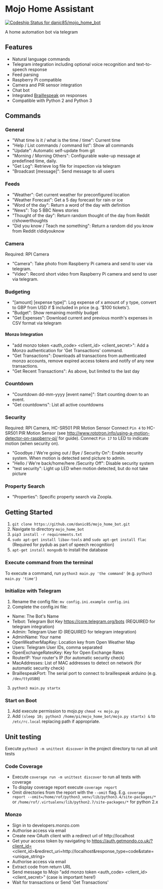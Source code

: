 # Mojo Home Assistant
[ ![Codeship Status for danic85/mojo_home_bot](https://app.codeship.com/projects/b6100e40-bf03-0134-1010-1ebff7fcacc1/status?branch=master)](https://app.codeship.com/projects/196463)

A home automation bot via telegram

## Features
- Natural language commands
- Telegram integration including optional voice recognition and text-to-speech response
- Feed parsing
- Raspberry Pi compatible
- Camera and PIR sensor integration
- Chat bot
- Integrated [Braillespeak](https://github.com/danic85/braillespeak) on responses
- Compatible with Python 2 and Python 3

## Commands
### General
- "What time is it / what is the time / time": Current time 
- "Help / List commands / command list": Show all commands
- "Update": Automatic self-update from git
- "Morning / Morning Others": Configurable wake-up message at predefined time, daily.
- "Get Log": Retrieve log file for inspection via telegram
- "Broadcast [message]": Send message to all users
### Feeds
- "Weather": Get current weather for preconfigured location
- "Weather Forecast": Get a 5 day forecast for rain or ice
- "Word of the day": Return a word of the day with definition
- "News": Top 5 BBC News stories
- "Thought of the day": Return random thought of the day from Reddit r/showerthoughts
- "Did you know / Teach me something": Return a random did you know from Reddit r/didyouknow
### Camera
Required: RPI Camera
- "Camera": Take photo from Raspberry Pi camera and send to user via telegram.
- "Video": Record short video from Raspberry Pi camera and send to user via telegram.
### Budgeting
- "[amount] [expense type]": Log expense of x amount of y type, convert to GBP from USD if $ included in price (e.g. '$100 tickets').
- "Budget": Show remaining monthly budget
- "Get Expenses": Download current and previous month's expenses in CSV format via telegram
#### Monzo Integration
- "add monzo token <auth_code> <client_id> <client_secret>": Add a Monzo authentication for 'Get Transactions' command.
- "Get Transactions": Downloads all transactions from authenticated monzo accounts, remove expired access tokens and notify of any new transactions.
- "Get Recent Transactions": As above, but limited to the last day
### Countdown
- "Countdown dd-mm-yyyy [event name]": Start counting down to an event.
- "Get countdowns": List all active countdowns
### Security
Required: RPI Camera, HC-SR501 PIR Motion Sensor
Connect `Pin 4` to HC-SR501 PIR Motion Sensor (see http://www.rototron.info/using-a-motion-detector-on-raspberry-pi/ for guide).
Connect `Pin 17`  to LED to indicate motion (when security on).
- "Goodbye / We're going out / Bye / Security On": Enable security system. When motion is detected send picture to admin.
- "Hello / We're back/home/here /Security Off": Disable security system
- "test security": Light up LED when motion detected, but do not take picture
### Property Search
- "Properties": Specific property search via Zoopla.

## Getting Started
1. `git clone https://github.com/danic85/mojo_home_bot.git`
2. Navigate to directory `mojo_home_bot`
3. `pip3 install -r requirements.txt`
4. `sudo apt-get install libav-tools` and `sudo apt-get install flac` (Required for pydub as part of speech recognition)
5. `apt-get install mongodb` to install the database

### Execute command from the terminal
To execute a command, run `python3 main.py 'the command'` (e.g. `python3 main.py 'time'`)

### Initialize with Telegram
1. Rename the config file: `mv config.ini.example config.ini`
2. Complete the config.ini file: 
  * Name: The Bot's Name
  * Telbot: Telegram Bot Key https://core.telegram.org/bots (REQUIRED for telegram integration)
  * Admin: Telegram User ID (REQUIRED for telegram integration)
  * AdminName: Your name
  * OpenWeatherMapKey: Location key from Open Weather Map
  * Users: Telegram User IDs, comma separated
  * OpenExchangeRatesKey: Key for Open Exchange Rates
  * RouterIP: Your router's IP (for automatic security check)
  * MacAddresses: List of MAC addresses to detect on network (for automatic security check)
  * BraillespeakPort: The serial port to connect to braillespeak arduino (e.g. `/dev/ttyUSB0`)
3. `python3 main.py startx`

### Start on Boot
1. Add execute permission to mojo.py `chmod +x mojo.py`
2. Add `(sleep 10; python3 /home/pi/mojo_home_bot/mojo.py startx) &` to `/etc/rc.local` replacing path if appropriate.

## Unit testing
Execute `python3 -m unittest discover` in the project directory to run all unit tests

### Code Coverage
* Execute `coverage run -m unittest discover` to run all tests with coverage
* To display coverage report execute `coverage report`
* Omit directories from the report with the `--omit` flag. E.g. `coverage report --omit=/home/rof/python3_venv/lib/python3.4/site-packages/*` or `/home/rof/.virtualenv/lib/python2.7/site-packages/*` for python 2.x

### Monzo
* Sign in to developers.monzo.com
* Authorise access via email
* Create new OAuth client with a redirect url of http://localhost
* Get your access token by navigating to https://auth.getmondo.co.uk/?client_id=<client_id>&redirect_uri=http://localhost&response_type=code&state=<unique_string>
* Authorise access via email
* Extract code from return URL
* Send message to Mojo "add monzo token <auth_code> <client_id> <client_secret>" (case is important here!)
* Wait for transactions or Send 'Get Transactions'

